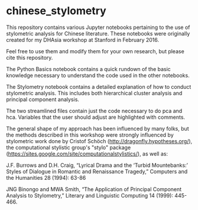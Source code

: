 # chinese_stylometry
This repository contains various Jupyter notebooks pertaining to the use of stylometric analysis for Chinese literature. These notebooks were originally created for my DHAsia workshop at Stanford in February 2016.

Feel free to use them and modify them for your own research, but please cite this repository.

The Python Basics notebook contains a quick rundown of the basic knowledge necessary to understand the code used in the other notebooks.

The Stylometry notebook contains a detailed explanation of how to conduct stylometric analysis. This includes both hierarchical cluster analysis and principal component analysis.

The two streamlined files contain just the code necessary to do pca and hca. Variables that the user should adjust are highlighted with comments.

The general shape of my approach has been influenced by many folks, but the methods described in this workshop were strongly influenced by stylometric work done by Cristof Schöch (http://dragonfly.hypotheses.org/), the computational stylistic group's "stylo" package (https://sites.google.com/site/computationalstylistics/), as well as:

J.F. Burrows and D.H. Craig, “Lyrical Drama and the ‘Turbid Mountebanks:’ Styles of Dialogue in Romantic and Renaissance Tragedy,” Computers and the Humanities 28 (1994): 63-86

JNG Binongo and MWA Smith, “The Application of Principal Component Analysis to Stylometry,” Literary and Linguistic Computing 14 (1999): 445-466.
